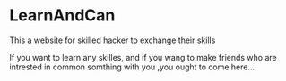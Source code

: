 # LearnAndCan
This a website for skilled hacker to exchange their skills

If you want to learn any skilles, and if you wang to make friends who are intrested in common somthing with you ,you ought to come here...
